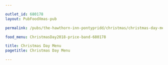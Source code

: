 ```yaml
---

outlet_id: 680178
layout: PubFoodXmas-pub

permalink: /pubs/the-hawthorn-inn-pontypridd/christmas/christmas-day-menu.html

food_menu: ChristmasDay2018-price-band-680178

title: Christmas Day Menu
pagetitle: Christmas Day Menu

---
```

